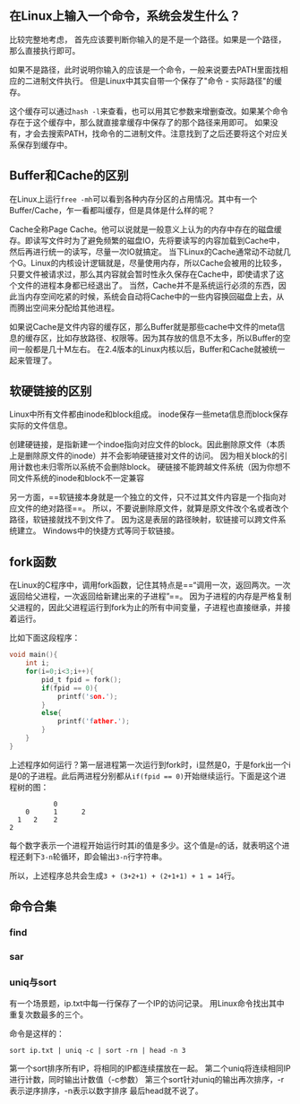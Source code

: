 ## 在Linux上输入一个命令，系统会发生什么？

比较完整地考虑，
首先应该要判断你输入的是不是一个路径。如果是一个路径，那么直接执行即可。

如果不是路径，此时说明你输入的应该是一个命令，一般来说要去PATH里面找相应的二进制文件执行。
但是Linux中其实自带一个保存了"命令 - 实际路径"的缓存。

这个缓存可以通过`hash -l`来查看，也可以用其它参数来增删查改。如果某个命令存在于这个缓存中，那么就直接拿缓存中保存了的那个路径来用即可。
如果没有，才会去搜索PATH，找命令的二进制文件。注意找到了之后还要将这个对应关系保存到缓存中。

## Buffer和Cache的区别

在Linux上运行`free -mh`可以看到各种内存分区的占用情况。其中有一个Buffer/Cache，乍一看都叫缓存，但是具体是什么样的呢？

Cache全称Page Cache。他可以说就是一般意义上认为的内存中存在的磁盘缓存。即读写文件时为了避免频繁的磁盘IO，先将要读写的内容加载到Cache中，然后再进行统一的读写，尽量一次IO就搞定。
当下Linux的Cache通常动不动就几个G。Linux的内核设计逻辑就是，尽量使用内存，所以Cache会被用的比较多，只要文件被请求过，那么其内容就会暂时性永久保存在Cache中，即使请求了这个文件的进程本身都已经退出了。
当然，Cache并不是系统运行必须的东西，因此当内存空间吃紧的时候，系统会自动将Cache中的一些内容换回磁盘上去，从而腾出空间来分配给其他进程。

如果说Cache是文件内容的缓存区，那么Buffer就是那些cache中文件的meta信息的缓存区，比如存放路径、权限等。因为其存放的信息不太多，所以Buffer的空间一般都是几十M左右。
在2.4版本的Linux内核以后，Buffer和Cache就被统一起来管理了。

## 软硬链接的区别

Linux中所有文件都由inode和block组成。
inode保存一些meta信息而block保存实际的文件信息。

创建硬链接，是指新建一个indoe指向对应文件的block。因此删除原文件（本质上是删除原文件的inode）并不会影响硬链接对文件的访问。
因为相关block的引用计数也未归零所以系统不会删除block。
硬链接不能跨越文件系统（因为你想不同文件系统的inode和block不一定兼容

另一方面，==软链接本身就是一个独立的文件，只不过其文件内容是一个指向对应文件的绝对路径==。
所以，不要说删除原文件，就算是原文件改个名或者改个路径，软链接就找不到文件了。
因为这是表层的路径映射，软链接可以跨文件系统建立。
Windows中的快捷方式等同于软链接。

## fork函数

在Linux的C程序中，调用fork函数，记住其特点是==“调用一次，返回两次。一次返回给父进程，一次返回给新建出来的子进程”==。
因为子进程的内存是严格复制父进程的，因此父进程运行到fork为止的所有中间变量，子进程也直接继承，并接着运行。

比如下面这段程序：

```c
void main(){
    int i;
    for(i=0;i<3;i++){
        pid_t fpid = fork();
        if(fpid == 0){
            printf('son.');
        }
        else{
            printf('father.');
        }
    }
}
```

上述程序如何运行？第一层进程第一次运行到fork时，i显然是0，于是fork出一个i是0的子进程。此后两进程分别都从`if(fpid == 0)`开始继续运行。下面是这个进程树的图：

```text
           0
    0      1      2
  1   2    2
2
```

每个数字表示一个进程开始运行时其i的值是多少。这个值是`n`的话，就表明这个进程还剩下`3-n`轮循环，即会输出`3-n`行字符串。

所以，上述程序总共会生成`3 + (3+2+1) + (2+1+1) + 1 = 14`行。


## 命令合集

### find

### sar

### uniq与sort
有一个场景题，ip.txt中每一行保存了一个IP的访问记录。
用Linux命令找出其中重复次数最多的三个。

命令是这样的：
```shell script
sort ip.txt | uniq -c | sort -rn | head -n 3
```
第一个sort排序所有IP，将相同的IP都连续摆放在一起。
第二个uniq将连续相同IP进行计数，同时输出计数值（-c参数）
第三个sort针对uniq的输出再次排序，-r表示逆序排序，-n表示以数字排序
最后head就不说了。